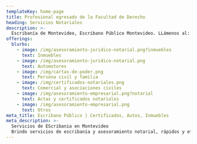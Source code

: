 ```yaml
---
templateKey: home-page
title: Profesional egresado de la Facultad de Derecho
heading: Servicios Notariales
description: >-
  Escribanía de Montevideo, Escribano Público Montevideo. LLámenos al: 099-300-738. Escribinos a esclinaresmayer@gmail.com
offerings:
  blurbs:
    - image: /img/asesoramiento-juridico-notarial.png?inmuebles
      text: Inmuebles
    - image: /img/asesoramiento-juridico-notarial.png
      text: Automotores
    - image: /img/cartas-de-poder.png
      text: Persona civil y familia
    - image: /img/certificados-notariales.png
      text: Comercial y asociaciones civiles
    - image: /img/asesoramiento-empresarial.png?notarial
      text: Actas y certificados notariales
    - image: /img/asesoramiento-empresarial.png
      text: Otros
meta_title: Escribano Público | Certificados, Autos, Inmuebles
meta_description: >-
  Servicios de EScribania en Montevideo
  Brindo servicios de escribanía y asesoramiento notarial, rápidos y eficientes. Se puede pagar hasta en 12 cuotas sin recargo con OCA, VISA, MASTER, a través de Mercado Pago.
---
```


